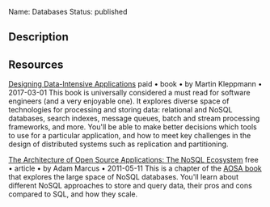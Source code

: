 Name: Databases
Status: published

## Description

## Resources

[Designing Data-Intensive Applications](https://www.oreilly.com/library/view/designing-data-intensive-applications/9781491903063/)
paid • book • by Martin Kleppmann • 2017-03-01
This book is universally considered a must read for software engineers (and a very enjoyable one). It explores diverse space of technologies for processing and storing data: relational and NoSQL databases, search indexes, message queues, batch and stream processing frameworks, and more. You'll be able to make better decisions which tools to use for a particular application, and how to meet key challenges in the design of distributed systems such as replication and partitioning.

[The Architecture of Open Source Applications: The NoSQL Ecosystem](http://aosabook.org/en/nosql.html)
free • article • by Adam Marcus • 2011-05-11
This is a chapter of the [AOSA book](http://aosabook.org/en/index.html) that explores the large space of NoSQL databases. You'll learn about different NoSQL approaches to store and query data, their pros and cons compared to SQL, and how they scale.

